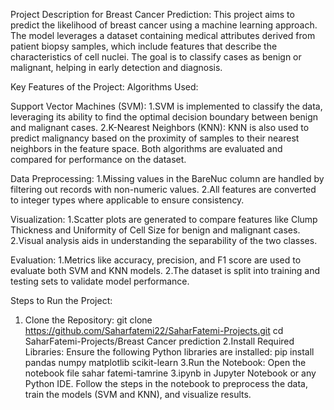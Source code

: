 Project Description for Breast Cancer Prediction:
This project aims to predict the likelihood of breast cancer using a machine learning approach. The model leverages a dataset containing medical attributes derived from patient biopsy samples, which include features that describe the characteristics of cell nuclei. The goal is to classify cases as benign or malignant, helping in early detection and diagnosis.


Key Features of the Project:
Algorithms Used:

Support Vector Machines (SVM):
1.SVM is implemented to classify the data, leveraging its ability to find the optimal decision boundary between benign and malignant cases.
2.K-Nearest Neighbors (KNN):
KNN is also used to predict malignancy based on the proximity of samples to their nearest neighbors in the feature space.
Both algorithms are evaluated and compared for performance on the dataset.

Data Preprocessing:
1.Missing values in the BareNuc column are handled by filtering out records with non-numeric values.
2.All features are converted to integer types where applicable to ensure consistency.

Visualization:
1.Scatter plots are generated to compare features like Clump Thickness and Uniformity of Cell Size for benign and malignant cases.
2.Visual analysis aids in understanding the separability of the two classes.

Evaluation:
1.Metrics like accuracy, precision, and F1 score are used to evaluate both SVM and KNN models.
2.The dataset is split into training and testing sets to validate model performance.

Steps to Run the Project:
1. Clone the Repository:
git clone https://github.com/Saharfatemi22/SaharFatemi-Projects.git
cd SaharFatemi-Projects/Breast Cancer prediction
2.Install Required Libraries: Ensure the following Python libraries are installed:
pip install pandas numpy matplotlib scikit-learn
3.Run the Notebook:
Open the notebook file sahar fatemi-tamrine 3.ipynb in Jupyter Notebook or any Python IDE.
Follow the steps in the notebook to preprocess the data, train the models (SVM and KNN), and visualize results.
